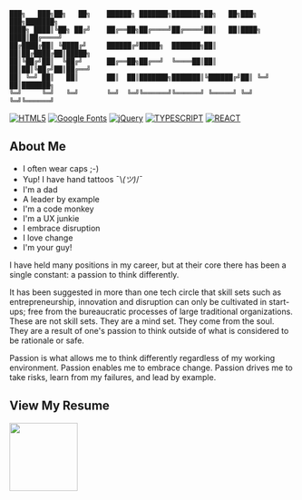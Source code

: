 ```
███╗   ███╗██╗   ██╗    ██████╗ ███████╗███████╗██╗   ██╗███╗   ███╗███████╗
████╗ ████║╚██╗ ██╔╝    ██╔══██╗██╔════╝██╔════╝██║   ██║████╗ ████║██╔════╝
██╔████╔██║ ╚████╔╝     ██████╔╝█████╗  ███████╗██║   ██║██╔████╔██║█████╗  
██║╚██╔╝██║  ╚██╔╝      ██╔══██╗██╔══╝  ╚════██║██║   ██║██║╚██╔╝██║██╔══╝  
██║ ╚═╝ ██║   ██║       ██║  ██║███████╗███████║╚██████╔╝██║ ╚═╝ ██║███████╗
╚═╝     ╚═╝   ╚═╝       ╚═╝  ╚═╝╚══════╝╚══════╝ ╚═════╝ ╚═╝     ╚═╝╚══════╝
```    
[![HTML5](https://img.shields.io/badge/HTML-5-informational.svg)](https://en.wikipedia.org/wiki/HTML5)
[![Google Fonts](https://img.shields.io/badge/Google%20Fonts-API-informational.svg)](https://fonts.google.com/)
[![jQuery](https://img.shields.io/badge/jQuery-3.3.1-informational.svg)](https://github.com/jquery/jquery)
[![TYPESCRIPT](https://img.shields.io/badge/TYPESCRIPT-%5E3.3.3-blue)](https://www.typescriptlang.org/)
[![REACT](https://img.shields.io/badge/REACT-%5E16.8.1-blue)](https://reactjs.org/)

## About Me

* I often wear caps ;-)
* Yup! I have hand tattoos ¯\\_(ツ)_/¯
* I'm a dad
* A leader by example
* I'm a code monkey
* I'm a UX junkie
* I embrace disruption
* I love change
* I'm your guy!

I have held many positions in my career, but at their core there has been a single constant: a passion to think differently.

It has been suggested in more than one tech circle that skill sets such as entrepreneurship, innovation and disruption can only be cultivated in start-ups; free from the bureaucratic processes of large traditional organizations. These are not skill sets. They are a mind set. They come from the soul. They are a result of one's passion to think outside of what is considered to be rationale or safe.

Passion is what allows me to think differently regardless of my working environment. Passion enables me to embrace change. Passion drives me to take risks, learn from my failures, and lead by example.

## View My Resume

<img src="https://www.chrisbarrow.me/images/qr.png" data-canonical-src="https://www.chrisbarrow.me/images/qr.png" width="120" height="120"/>

